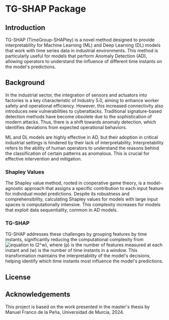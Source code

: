 
# TG-SHAP Package

## Introduction

TG-SHAP (TimeGroup-SHAPley) is a novel method designed to provide interpretability for Machine Learning (ML) and Deep Learning (DL) models that work with time series data in industrial environments. This method is particularly useful for models that perform Anomaly Detection (AD), allowing operators to understand the influence of different time instants on the model's predictions.

## Background

In the industrial sector, the integration of sensors and actuators into factories is a key characteristic of Industry 5.0, aiming to enhance worker safety and operational efficiency. However, this increased connectivity also introduces new vulnerabilities to cyberattacks. Traditional signature-based detection methods have become obsolete due to the sophistication of modern attacks. Thus, there is a shift towards anomaly detection, which identifies deviations from expected operational behaviors.

ML and DL models are highly effective in AD, but their adoption in critical industrial settings is hindered by their lack of interpretability. Interpretability refers to the ability of human operators to understand the reasons behind the classification of certain patterns as anomalous. This is crucial for effective intervention and mitigation.

### Shapley Values

The Shapley value method, rooted in cooperative game theory, is a model-agnostic approach that assigns a specific contribution to each input feature for individual model predictions. Despite its robustness and comprehensibility, calculating Shapley values for models with large input spaces is computationally intensive. This complexity increases for models that exploit data sequentiality, common in AD models.

### TG-SHAP

TG-SHAP addresses these challenges by grouping features by time instants, significantly reducing the computational complexity from ![equation](https://latex.codecogs.com/svg.image?2^{p\cdot&space;w}) to \(2^w\), where \(p\) is the number of features measured at each instant and \(w\) is the number of time instants in a window. This transformation maintains the interpretability of the model's decisions, helping identify which time instants most influence the model's predictions.

## License

## Acknowledgements

This project is based on the work presented in the master's thesis by Manuel Franco de la Peña, Universidad de Murcia, 2024.
